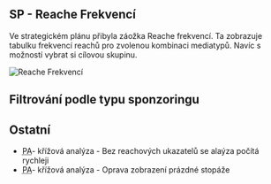 ﻿---
categories: [fenix]
layout: fenix
---
## SP - Reache Frekvencí
Ve strategickém plánu přibyla záožka Reache frekvencí. Ta zobrazuje tabulku frekvencí reachů pro zvolenou kombinaci mediatypů. Navíc s možností vybrat si cílovou skupinu.

![Reache Frekvencí]({{site.url}}/data/reachefrekvenci.png "Reache Frekvencí")

## Filtrování podle typu sponzoringu


## Ostatní
<ul>
	<li><abbr title="Postanalýzy">PA</abbr>- křížová analýza - Bez reachových ukazatelů se alaýza počítá rychleji</li>
	<li><abbr title="Postanalýzy">PA</abbr>- křížová analýza - Oprava zobrazení prázdné stopáže</li>
</ul>
